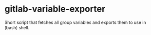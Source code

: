 # gitlab-variable-exporter
Short script that fetches all group variables and exports them to use in (bash) shell.
